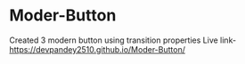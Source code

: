 # Moder-Button
Created 3 modern button using transition properties
Live link-  https://devpandey2510.github.io/Moder-Button/
